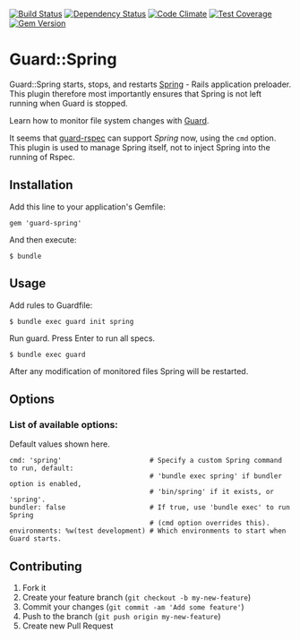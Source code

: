 [![Build Status](https://travis-ci.org/mknapik/guard-spring.svg?branch=master)](https://travis-ci.org/mknapik/guard-spring)
[![Dependency Status](https://gemnasium.com/mknapik/guard-spring.svg)](https://gemnasium.com/mknapik/guard-spring)
[![Code Climate](https://codeclimate.com/github/mknapik/guard-spring/badges/gpa.svg)](https://codeclimate.com/github/mknapik/guard-spring)
[![Test Coverage](https://codeclimate.com/github/mknapik/guard-spring/badges/coverage.svg)](https://codeclimate.com/github/mknapik/guard-spring/coverage)
[![Gem Version](https://badge.fury.io/rb/guard-spring.svg)](http://badge.fury.io/rb/guard-spring)

# Guard::Spring

Guard::Spring starts, stops, and restarts [Spring](https://github.com/rails/spring) - Rails application preloader. This plugin therefore most importantly ensures that Spring is not left running when Guard is stopped.

Learn how to monitor file system changes with [Guard](https://github.com/guard/guard).

It seems that [guard-rspec](https://github.com/guard/guard-rspec) can support *Spring* now, using the `cmd` option. This plugin is used to manage Spring itself, not to inject Spring into the running of Rspec.

## Installation

Add this line to your application's Gemfile:

    gem 'guard-spring'

And then execute:

    $ bundle

## Usage

Add rules to Guardfile:

    $ bundle exec guard init spring

Run guard. Press Enter to run all specs.

    $ bundle exec guard

After any modification of monitored files Spring will be restarted.

## Options

### List of available options:

Default values shown here.

    cmd: 'spring'                      # Specify a custom Spring command to run, default: 
                                       # 'bundle exec spring' if bundler option is enabled,
                                       # 'bin/spring' if it exists, or 'spring'.
    bundler: false                     # If true, use 'bundle exec' to run Spring
                                       # (cmd option overrides this).
    environments: %w(test development) # Which environments to start when Guard starts.

## Contributing

1. Fork it
2. Create your feature branch (`git checkout -b my-new-feature`)
3. Commit your changes (`git commit -am 'Add some feature'`)
4. Push to the branch (`git push origin my-new-feature`)
5. Create new Pull Request

